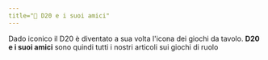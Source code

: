 ```yaml
---
title="🎲 D20 e i suoi amici"
---
```


Dado iconico il D20 è diventato a sua volta l'icona dei giochi da tavolo.
__D20 e i suoi amici__ sono quindi tutti i nostri articoli sui giochi di ruolo
